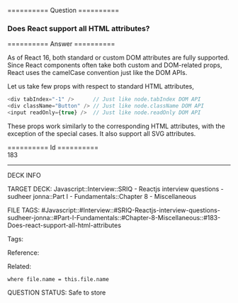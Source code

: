 ========== Question ==========  

### Does React support all HTML attributes?  

========== Answer ==========  

As of React 16, both standard or custom DOM attributes are fully supported.
Since React components often take both custom and DOM-related props, React uses
the camelCase convention just like the DOM APIs.

Let us take few props with respect to standard HTML attributes,

```javascript
<div tabIndex="-1" />      // Just like node.tabIndex DOM API
<div className="Button" /> // Just like node.className DOM API
<input readOnly={true} />  // Just like node.readOnly DOM API
```

These props work similarly to the corresponding HTML attributes, with the
exception of the special cases. It also support all SVG attributes.

========== Id ==========  
183

---

DECK INFO

TARGET DECK: Javascript::Interview::SRIQ - Reactjs interview questions - sudheer jonna::Part I - Fundamentals::Chapter 8 - Miscellaneous

FILE TAGS: #Javascript::#Interview::#SRIQ-Reactjs-interview-questions-sudheer-jonna::#Part-I-Fundamentals::#Chapter-8-Miscellaneous::#183-Does-react-support-all-html-attributes

Tags:

Reference:

Related:

```dataview
where file.name = this.file.name
```
QUESTION STATUS: Safe to store
